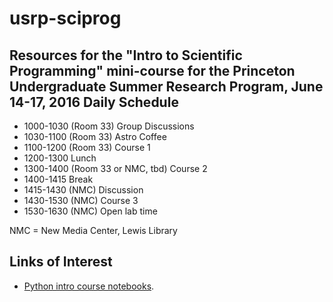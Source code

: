 # usrp-sciprog
Resources for the "Intro to Scientific Programming" mini-course for the Princeton Undergraduate Summer Research Program, June 14-17, 2016 
Daily Schedule
----------

* 1000-1030 (Room 33) Group Discussions
* 1030-1100 (Room 33) Astro Coffee
* 1100-1200 (Room 33) Course 1
* 1200-1300 Lunch
* 1300-1400 (Room 33 or NMC, tbd) Course 2
* 1400-1415 Break
* 1415-1430 (NMC) Discussion
* 1430-1530 (NMC) Course 3
* 1530-1630 (NMC) Open lab time

NMC = New Media Center, Lewis Library

Links of Interest
------------------

* [Python intro course notebooks](https://github.com/jakevdp/2014_fall_ASTR599/tree/master/notebooks).
